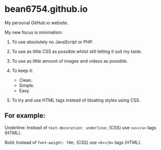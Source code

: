 # bean6754.github.io
My personal GitHub.io website.

My new focus is minimalism.

1. To use absolutely no JavaScript or PHP.

2. To use as little CSS as possible whilst still letting it suit my taste.

3. To use as little amount of images and videos as possible.

4. To keep it:
    * Clean.
    * Simple.
    * Easy.

5. To try and use HTML tags instead of bloating styles using CSS.

## For example:

Underline: Instead of `text-decoration: underline;` (CSS) use `<u></u>` tags (HTML).

Bold: Instead of `font-weight: 700;` (CSS) use `<b></b>` tags (HTML).
